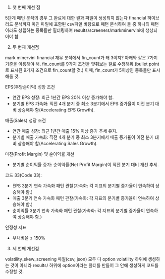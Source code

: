 1. 첫 번째 개선 점

5단계 패턴 분석의 경우 그 완료에 대한 결과 파일이 생성되지 않는다
financial 하이브리드 분석까지 마친 파일에 포함된 csv파일 바탕으로 패턴 분석하여 둘 중 하나의 패턴이라도 성립하는 종목들만 필터링하여 results/screeners/markminervini에 생성되어야 함 


2. 두 번재 개선점

mark minervini financial 재무 분석에서 fin_count가 왜 3이지? 아래와 같은 7가지 기준을 이용해야 해. fin_count를 9가지 조건을 맞춰보는 걸로 수정해줘.(bullet point로 표시된 9가지 조건으로 fin_count할 것.) 이때, fin_count가 5이상인 종목들만 표시해둘 것.

EPS(주당순이익) 성장 조건
- 연간 EPS 성장: 최근 1년간 EPS 20% 이상 증가해야 함.
- 분기별 EPS 가속화: 직전 4개 분기 중 최소 3분기에서 EPS 증가율이 이전 분기 대비 상승해야 함(Accelerating EPS Growth).

매출(Sales) 성장 조건
- 연간 매출 성장: 최근 1년간 매출 15% 이상 증가 추세 유지.
- 분기별 매출 가속화: 직전 4개 분기 중 최소 3분기에서 매출 증가율이 이전 분기 대비 상승해야 함(Accelerating Sales Growth).

마진(Profit Margin) 및 순이익률 개선
- 분기별 순이익률 증가: 순이익률(Net Profit Margin)이 직전 분기 대비 개선 추세.

코드 33(Code 33):
- EPS 3분기 연속 가속화 패턴 관찰(가속화: 각 지표의 분기별 증가율이 연속하여 상승해야 함.)
- 매출 3분기 연속 가속화 패턴 관찰(가속화: 각 지표의 분기별 증가율이 연속하여 상승해야 함.)
- 순이익률 3분기 연속 가속화 패턴 관찰(가속화: 각 지표의 분기별 증가율이 연속하여 상승해야 함.)

안정성 지표
- 부채비율 ≤ 150%

3. 세 번째 개선점

volatility_skew_screening 파일(csv, json) 모두 다 option volatility 하위에 생성하는 것이 아니라 results/ 하위에 option이라는 폴더를 만들어 그 안에 생성하게 코드를 수정할 것.

